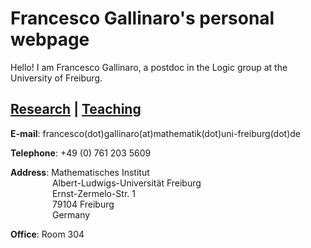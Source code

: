 
<html>
<head> 
<h1>Francesco Gallinaro's personal webpage</h1></head>
<body>
<p>Hello! I am Francesco Gallinaro, a postdoc in the Logic group at the University of Freiburg.</p>
<h2> <a href="https://fgallinaro.github.io/research">Research</a> | <a href="https://fgallinaro.github.io/teaching">Teaching</a></h2>
  <p> <b> E-mail</b>: francesco(dot)gallinaro(at)mathematik(dot)uni-freiburg(dot)de </p>
  <p> <b> Telephone</b>: +49 (0) 761 203 5609 </p>
  <p> <b> Address</b>: Mathematisches Institut <br>
          &nbsp;&nbsp;&nbsp;&nbsp;&nbsp;&nbsp;&nbsp;&nbsp;&nbsp;&nbsp;&nbsp;&nbsp;&nbsp;&nbsp;&nbsp;&nbsp; Albert-Ludwigs-Universit&auml;t Freiburg <br> 
          &nbsp;&nbsp;&nbsp;&nbsp;&nbsp;&nbsp;&nbsp;&nbsp;&nbsp;&nbsp;&nbsp;&nbsp;&nbsp;&nbsp;&nbsp;&nbsp; Ernst-Zermelo-Str. 1 <br> 
           &nbsp;&nbsp;&nbsp;&nbsp;&nbsp;&nbsp;&nbsp;&nbsp;&nbsp;&nbsp;&nbsp;&nbsp;&nbsp;&nbsp;&nbsp;&nbsp; 79104 Freiburg <br>
          &nbsp;&nbsp;&nbsp;&nbsp;&nbsp;&nbsp;&nbsp;&nbsp;&nbsp;&nbsp;&nbsp;&nbsp;&nbsp;&nbsp;&nbsp;&nbsp; Germany <br> 
  <p> <b> Office</b>: Room 304 </p>
    
